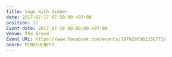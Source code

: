 ```yaml
---
title: Yoga with Kimber
date: 2017-07-17 07:50:00 +07:00
position: 11
Event date: 2017-07-18 00:00:00 +07:00
Venue: The Grove
Event URL: https://www.facebook.com/events/1879290562336773/
Genre: MINDFULNESS
---
```


